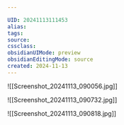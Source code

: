 ```yaml
---

UID: 20241113111453 
alias: 
tags: 
source: 
cssclass: 
obsidianUIMode: preview
obsidianEditingMode: source
created: 2024-11-13
---
```


![[Screenshot_20241113_090056.jpg]]

![[Screenshot_20241113_090732.jpg]]

![[Screenshot_20241113_090818.jpg]]



